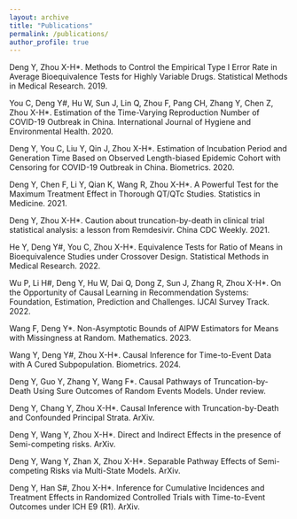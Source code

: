 ```yaml
---
layout: archive
title: "Publications"
permalink: /publications/
author_profile: true
---
```


Deng Y, Zhou X-H*. Methods to Control the Empirical Type I Error Rate in Average Bioequivalence Tests for Highly Variable Drugs. Statistical Methods in Medical Research. 2019.

You C, Deng Y#, Hu W, Sun J, Lin Q, Zhou F, Pang CH, Zhang Y, Chen Z, Zhou X-H*. Estimation of the Time-Varying Reproduction Number of COVID-19 Outbreak in China. International Journal of Hygiene and Environmental Health. 2020.

Deng Y, You C, Liu Y, Qin J, Zhou X-H*. Estimation of Incubation Period and Generation Time Based on Observed Length-biased Epidemic Cohort with Censoring for COVID-19 Outbreak in China. Biometrics. 2020.

Deng Y, Chen F, Li Y, Qian K, Wang R, Zhou X-H*. A Powerful Test for the Maximum Treatment Effect in Thorough QT/QTc Studies. Statistics in Medicine. 2021.

Deng Y, Zhou X-H*. Caution about truncation-by-death in clinical trial statistical analysis: a lesson from Remdesivir. China CDC Weekly. 2021.

He Y, Deng Y#, You C, Zhou X-H*. Equivalence Tests for Ratio of Means in Bioequivalence Studies under Crossover Design. Statistical Methods in Medical Research. 2022.

Wu P, Li H#, Deng Y, Hu W, Dai Q, Dong Z, Sun J, Zhang R, Zhou X-H*. On the Opportunity of Causal Learning in Recommendation Systems: Foundation, Estimation, Prediction and Challenges. IJCAI Survey Track. 2022.

Wang F, Deng Y*. Non-Asymptotic Bounds of AIPW Estimators for Means with Missingness at Random. Mathematics. 2023.

Wang Y, Deng Y#, Zhou X-H*. Causal Inference for Time-to-Event Data with A Cured Subpopulation. Biometrics. 2024.

Deng Y, Guo Y, Zhang Y, Wang F*. Causal Pathways of Truncation-by-Death Using Sure Outcomes of Random Events Models. Under review.

Deng Y, Chang Y, Zhou X-H*. Causal Inference with Truncation-by-Death and Confounded Principal Strata. ArXiv.

Deng Y, Wang Y, Zhou X-H*. Direct and Indirect Effects in the presence of Semi-competing risks. ArXiv.

Deng Y, Wang Y, Zhan X, Zhou X-H*. Separable Pathway Effects of Semi-competing Risks via Multi-State Models. ArXiv.

Deng Y, Han S#, Zhou X-H*. Inference for Cumulative Incidences and Treatment Effects in Randomized Controlled Trials with Time-to-Event Outcomes under ICH E9 (R1). ArXiv.
